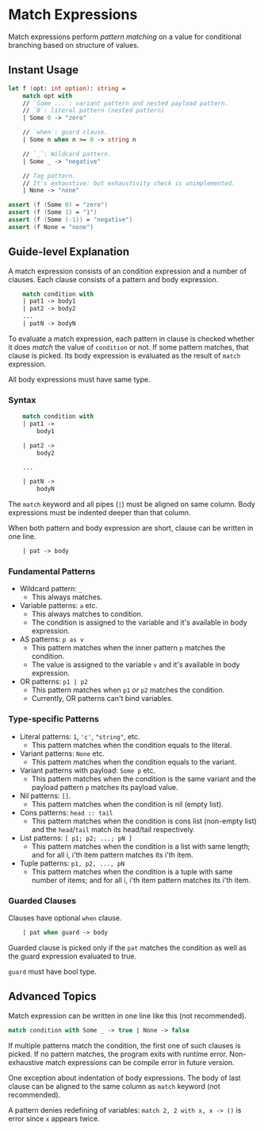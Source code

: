 # Match Expressions

Match expressions perform *pattern matching* on a value for conditional branching based on structure of values.

## Instant Usage

```fsharp
let f (opt: int option): string =
    match opt with
    // `Some ...`: variant pattern and nested payload pattern.
    // `0`: literal pattern (nested pattern)
    | Some 0 -> "zero"

    // `when`: guard clause.
    | Some n when n >= 0 -> string n

    // `_`: Wildcard pattern.
    | Some _ -> "negative"

    // Tag pattern.
    // It's exhaustive: but exhaustivity check is unimplemented.
    | None -> "none"

assert (f (Some 0) = "zero")
assert (f (Some 1) = "1")
assert (f (Some (-1)) = "negative")
assert (f None = "none")
```

## Guide-level Explanation

A match expression consists of an condition expression and a number of clauses.
Each clause consists of a pattern and body expression.

```fsharp
    match condition with
    | pat1 -> body1
    | pat2 -> body2
    ...
    | patN -> bodyN
```

To evaluate a match expression, each pattern in clause is checked whether it does *match* the value of `condition` or not.
If some pattern matches, that clause is picked. Its body expression is evaluated as the result of `match` expression.

All body expressions must have same type.

### Syntax

```fsharp
    match condition with
    | pat1 ->
        body1

    | pat2 ->
        body2

    ...

    | patN ->
        bodyN
```

The `match` keyword and all pipes (`|`) must be aligned on same column.
Body expressions must be indented deeper than that column.

When both pattern and body expression are short, clause can be written in one line.

```fsharp
    | pat -> body
```

### Fundamental Patterns

- Wildcard pattern: `_`
    - This always matches.
- Variable patterns: `a` etc.
    - This always matches to condition.
    - The condition is assigned to the variable and it's available in body expression.
- AS patterns: `p as v`
    - This pattern matches when the inner pattern `p` matches the condition.
    - The value is assigned to the variable `v` and it's available in body expression.
- OR patterns: `p1 | p2`
    - This pattern matches when `p1` *or* `p2` matches the condition.
    - Currently, OR patterns can't bind variables.

### Type-specific Patterns

- Literal patterns: `1`, `'c'`, `"string"`, etc.
    - This pattern matches when the condition equals to the literal.
- Variant patterns: `None` etc.
    - This pattern matches when the condition equals to the variant.
- Variant patterns with payload: `Some p` etc.
    - This pattern matches when the condition is the same variant and the payload pattern `p` matches its payload value.
- Nil patterns: `[]`.
    - This pattern matches when the condition is nil (empty list).
- Cons patterns: `head :: tail`
    - This pattern matches when the condition is cons list (non-empty list) and the `head`/`tail` match its head/tail respectively.
- List patterns: `[ p1; p2; ...; pN ]`
    - This pattern matches when the condition is a list with same length; and for all i, i'th item pattern matches its i'th item.
- Tuple patterns: `p1, p2, ..., pN`
    - This pattern matches when the condition is a tuple with same number of items; and for all i, i'th item pattern matches its i'th item.

### Guarded Clauses

Clauses have optional `when` clause.

```fsharp
    | pat when guard -> body
```

Guarded clause is picked only if the `pat` matches the condition as well as the guard expression evaluated to true.

`guard` must have bool type.

## Advanced Topics

Match expression can be written in one line like this (not recommended).

```fsharp
match condition with Some _ -> true | None -> false
```

If multiple patterns match the condition, the first one of such clauses is picked.
If no pattern matches, the program exits with runtime error.
Non-exhaustive match expressions can be compile error in future version.

One exception about indentation of body expressions.
The body of last clause can be aligned to the same column as `match` keyword (not recommended).

A pattern denies redefining of variables: `match 2, 2 with x, x -> ()` is error since `x` appears twice.
